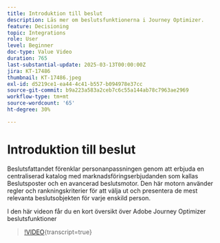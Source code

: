 ```yaml
---
title: Introduktion till beslut
description: Läs mer om beslutsfunktionerna i Journey Optimizer.
feature: Decisioning
topic: Integrations
role: User
level: Beginner
doc-type: Value Video
duration: 765
last-substantial-update: 2025-03-13T00:00:00Z
jira: KT-17486
thumbnail: KT-17486.jpeg
exl-id: d5219ce1-ea44-4c41-b557-b094978e37cc
source-git-commit: b9a223a583a2ceb7c6c55a144ab78c7963ae2969
workflow-type: tm+mt
source-wordcount: '65'
ht-degree: 30%

---
```


# Introduktion till beslut

Beslutsfattandet förenklar personanpassningen genom att erbjuda en centraliserad katalog med marknadsföringserbjudanden som kallas Beslutsposter och en avancerad beslutsmotor. Den här motorn använder regler och rankningskriterier för att välja ut och presentera de mest relevanta beslutsobjekten för varje enskild person.

I den här videon får du en kort översikt över Adobe Journey Optimizer beslutsfunktioner

>[!VIDEO](https://video.tv.adobe.com/v/3451101?quality=12&learn=on){transcript=true}

